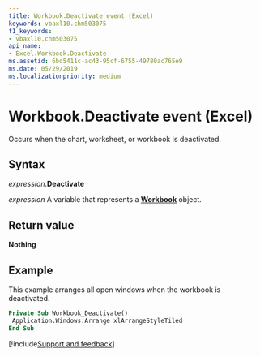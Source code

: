 ```yaml
---
title: Workbook.Deactivate event (Excel)
keywords: vbaxl10.chm503075
f1_keywords:
- vbaxl10.chm503075
api_name:
- Excel.Workbook.Deactivate
ms.assetid: 6bd5411c-ac43-95cf-6755-49780ac765e9
ms.date: 05/29/2019
ms.localizationpriority: medium
---
```



# Workbook.Deactivate event (Excel)

Occurs when the chart, worksheet, or workbook is deactivated.


## Syntax

_expression_.**Deactivate**

_expression_ A variable that represents a **[Workbook](Excel.Workbook.md)** object.


## Return value

**Nothing**


## Example

This example arranges all open windows when the workbook is deactivated.


```vb
Private Sub Workbook_Deactivate() 
 Application.Windows.Arrange xlArrangeStyleTiled 
End Sub
```




[!include[Support and feedback](~/includes/feedback-boilerplate.md)]